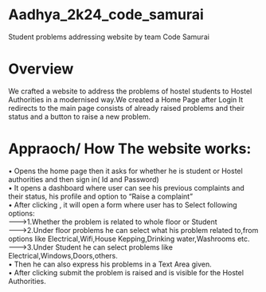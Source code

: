 # Aadhya_2k24_code_samurai
Student problems addressing website by team Code Samurai
# Overview
We crafted a website to address the problems of hostel students to Hostel Authorities in a modernised way.We created a Home Page after Login It redirects to the main page consists of already raised problems and their status and a button to raise a new problem.
# Appraoch/ How The website works:
• Opens the home page then it asks for whether he is student or Hostel authorities  and then sign in( Id and Password)<br>
• It opens a dashboard where user can see his previous complaints and their status, his profile and option to “Raise a complaint”<br>
• After clicking , it will open a form where user has to Select following options:<br>
--->1.Whether the problem is related to whole floor or Student<br>
--->2.Under floor problems he can select what his problem related to,from options like Electrical,Wifi,House Kepping,Drinking water,Washrooms etc.<br>
--->3.Under Student he can select problems like Electrical,Windows,Doors,others.<br>
• Then he can also express his problems in a Text Area given.<br>
• After clicking submit the problem is raised and is visible for the Hostel Authorities.<br>
